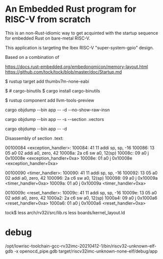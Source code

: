 # An Embedded Rust program for RISC-V from scratch

This is an non-Rust-idiomic way to get acquinted with the
startup sequence for embedded Rust on bare-metal RISC-V.

This application is targeting the Ibex RISC-V "super-system-gpio" design.

Based on a combination of

https://docs.rust-embedded.org/embedonomicon/memory-layout.html
https://github.com/tock/tock/blob/master/doc/Startup.md


$ rustup target add thumbv7m-none-eabi

$ # cargo-binutils
$ cargo install cargo-binutils

$ rustup component add llvm-tools-preview

cargo objdump --bin app -- -d --no-show-raw-insn

cargo objdump --bin app -- -s --section .vectors

cargo objdump --bin app -- -d

Disassembly of section .text:

00100084 <exception_handler>:
  100084: 41 11         addi    sp, sp, -16
  100086: 13 05 a0 02   addi    a0, zero, 42
  10008a: 2a c6         sw      a0, 12(sp)
  10008c: 09 a0         j       0x10008e <exception_handler+0xa>
  10008e: 01 a0         j       0x10008e <exception_handler+0xa>

00100090 <timer_handler>:
  100090: 41 11         addi    sp, sp, -16
  100092: 13 05 a0 02   addi    a0, zero, 42
  100096: 2a c6         sw      a0, 12(sp)
  100098: 09 a0         j       0x10009a <timer_handler+0xa>
  10009a: 01 a0         j       0x10009a <timer_handler+0xa>

0010009c <reset_handler>:
  10009c: 41 11         addi    sp, sp, -16
  10009e: 13 05 a0 02   addi    a0, zero, 42
  1000a2: 2a c6         sw      a0, 12(sp)
  1000a4: 09 a0         j       0x1000a6 <reset_handler+0xa>
  1000a6: 01 a0         j       0x1000a6 <reset_handler+0xa>



tock$ less arch/rv32i/src/lib.rs
less boards/kernel_layout.ld

# debug

/opt/lowrisc-toolchain-gcc-rv32imc-20210412-1/bin/riscv32-unknown-elf-gdb -x openocd_pipe.gdb target/riscv32imc-unknown-none-elf/debug/app